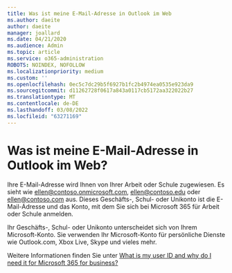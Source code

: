 ```yaml
---
title: Was ist meine E-Mail-Adresse in Outlook im Web
ms.author: daeite
author: daeite
manager: joallard
ms.date: 04/21/2020
ms.audience: Admin
ms.topic: article
ms.service: o365-administration
ROBOTS: NOINDEX, NOFOLLOW
ms.localizationpriority: medium
ms.custom: ''
ms.openlocfilehash: 0ec5c7dc29b5f6927b1fc2b4974ea0535e923da9
ms.sourcegitcommit: d11262728f0617a843a0117cb5172aa322022b27
ms.translationtype: MT
ms.contentlocale: de-DE
ms.lasthandoff: 03/08/2022
ms.locfileid: "63271169"
---
```

# <a name="what-is-my-email-address-in-outlook-on-the-web"></a>Was ist meine E-Mail-Adresse in Outlook im Web?

Ihre E-Mail-Adresse wird Ihnen von Ihrer Arbeit oder Schule zugewiesen. Es sieht wie ellen@contoso.onmicrosoft.com, ellen@contoso.edu oder ellen@contoso.com aus. Dieses Geschäfts-, Schul- oder Unikonto ist die E-Mail-Adresse und das Konto, mit dem Sie sich bei Microsoft 365 für Arbeit oder Schule anmelden.

Ihr Geschäfts-, Schul- oder Unikonto unterscheidet sich von Ihrem Microsoft-Konto. Sie verwenden Ihr Microsoft-Konto für persönliche Dienste wie Outlook.com, Xbox Live, Skype und vieles mehr.

Weitere Informationen finden Sie unter [What is my user ID and why do I need it for Microsoft 365 for business?](https://support.office.com/article/37da662b-5da6-4b56-a091-2731b2ecc8b4)